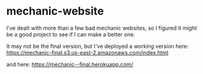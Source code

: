 # mechanic-website
I've dealt with more than a few bad mechanic websites, so I figured it might be a good project to see if I can make a better one.

It may not be the final version, but I've deployed a working version here:
https://mechanic-final.s3.us-east-2.amazonaws.com/index.html


and here:
https://mechanic--final.herokuapp.com/
